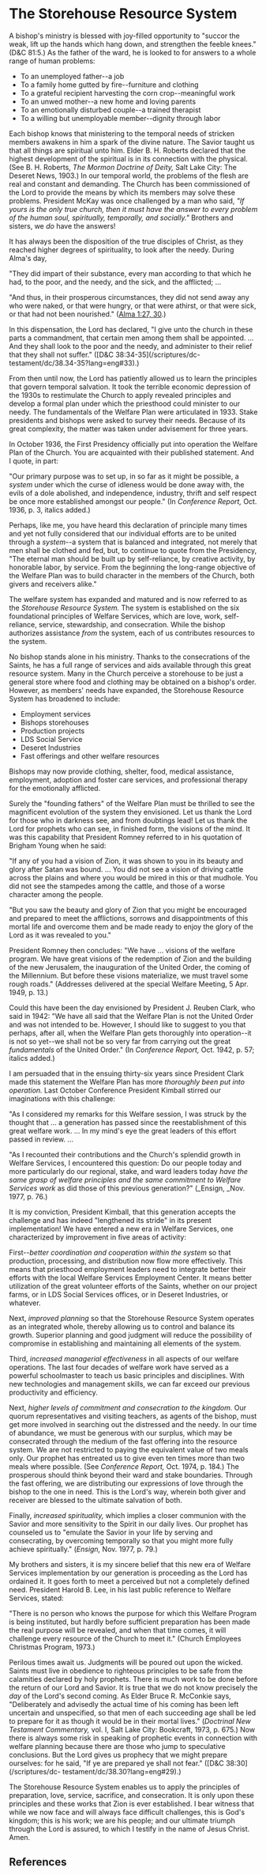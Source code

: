 # The Storehouse Resource System

A bishop's ministry is blessed with joy-filled opportunity to "succor the
weak, lift up the hands which hang down, and strengthen the feeble knees."
(D&amp;C 81:5.) As the father of the ward, he is looked to for answers to a
whole range of human problems:

  * To an unemployed father--a job 
  * To a family home gutted by fire--furniture and clothing 
  * To a grateful recipient harvesting the corn crop--meaningful work 
  * To an unwed mother--a new home and loving parents 
  * To an emotionally disturbed couple--a trained therapist 
  * To a willing but unemployable member--dignity through labor 

Each bishop knows that ministering to the temporal needs of stricken members
awakens in him a spark of the divine nature. The Savior taught us that all
things are spiritual unto him. Elder B. H. Roberts declared that the highest
development of the spiritual is in its connection with the physical. (See B.
H. Roberts, _The Mormon Doctrine of Deity,_ Salt Lake City: The Deseret News,
1903.) In our temporal world, the problems of the flesh are real and constant
and demanding. The Church has been commissioned of the Lord to provide the
means by which its members may solve these problems. President McKay was once
challenged by a man who said, _"If yours is the only true church, then it must
have the answer to every problem of the human soul, spiritually, temporally,
and socially."_ Brothers and sisters, we _do_ have the answers!

It has always been the disposition of the true disciples of Christ, as they
reached higher degrees of spirituality, to look after the needy. During Alma's
day,

"They did impart of their substance, every man according to that which he had,
to the poor, and the needy, and the sick, and the afflicted; ...

"And thus, in their prosperous circumstances, they did not send away any who
were naked, or that were hungry, or that were athirst, or that were sick, or
that had not been nourished." ([Alma 1:27,
30](/scriptures/bofm/alma/1.27,30?lang=eng#26).)

In this dispensation, the Lord has declared, "I give unto the church in these
parts a commandment, that certain men among them shall be appointed. ... And
they shall look to the poor and the needy, and administer to their relief that
they shall not suffer." ([D&amp;C 38:34-35](/scriptures/dc-
testament/dc/38.34-35?lang=eng#33).)

From then until now, the Lord has patiently allowed us to learn the principles
that govern temporal salvation. It took the terrible economic depression of
the 1930s to restimulate the Church to apply revealed principles and develop a
formal plan under which the priesthood could minister to our needy. The
fundamentals of the Welfare Plan were articulated in 1933. Stake presidents
and bishops were asked to survey their needs. Because of its great complexity,
the matter was taken under advisement for three years.

In October 1936, the First Presidency officially put into operation the
Welfare Plan of the Church. You are acquainted with their published statement.
And I quote, in part:

"Our primary purpose was to set up, in so far as it might be possible, a
_system_ under which the curse of idleness would be done away with, the evils
of a dole abolished, and independence, industry, thrift and self respect be
once more established amongst our people." (In _Conference Report,_ Oct. 1936,
p. 3, italics added.)

Perhaps, like me, you have heard this declaration of principle many times and
yet not fully considered that our individual efforts are to be united through
a _system_--a system that is balanced and integrated, not merely that men
shall be clothed and fed, but, to continue to quote from the Presidency, "The
eternal man should be built up by self-reliance, by creative activity, by
honorable labor, by service. From the beginning the long-range objective of
the Welfare Plan was to build character in the members of the Church, both
givers and receivers alike."

The welfare system has expanded and matured and is now referred to as the
_Storehouse Resource System._ The system is established on the six
foundational principles of Welfare Services, which are love, work, self-
reliance, service, stewardship, and consecration. While the bishop authorizes
assistance _from_ the system, each of us contributes resources to the system.

No bishop stands alone in his ministry. Thanks to the consecrations of the
Saints, he has a full range of services and aids available through this great
resource system. Many in the Church perceive a storehouse to be just a general
store where food and clothing may be obtained on a bishop's order. However, as
members' needs have expanded, the Storehouse Resource System has broadened to
include:

  * Employment services 
  * Bishops storehouses 
  * Production projects 
  * LDS Social Service 
  * Deseret Industries 
  * Fast offerings and other welfare resources 

Bishops may now provide clothing, shelter, food, medical assistance,
employment, adoption and foster care services, and professional therapy for
the emotionally afflicted.

Surely the "founding fathers" of the Welfare Plan must be thrilled to see the
magnificent evolution of the system they envisioned. Let us thank the Lord for
those who in darkness see, and from doubtings lead! Let us thank the Lord for
prophets who can see, in finished form, the visions of the mind. It was this
capability that President Romney referred to in his quotation of Brigham Young
when he said:

"If any of you had a vision of Zion, it was shown to you in its beauty and
glory after Satan was bound. ... You did not see a vision of driving cattle
across the plains and where you would be mired in this or that mudhole. You
did not see the stampedes among the cattle, and those of a worse character
among the people.

"But you saw the beauty and glory of Zion that you might be encouraged and
prepared to meet the afflictions, sorrows and disappointments of this mortal
life and overcome them and be made ready to enjoy the glory of the Lord as it
was revealed to you."

President Romney then concludes: "We have ... visions of the welfare program. We
have great visions of the redemption of Zion and the building of the new
Jerusalem, the inauguration of the United Order, the coming of the Millennium.
But before these visions materialize, we must travel some rough roads."
(Addresses delivered at the special Welfare Meeting, 5 Apr. 1949, p. 13.)

Could this have been the day envisioned by President J. Reuben Clark, who said
in 1942: "We have all said that the Welfare Plan is not the United Order and
was not intended to be. However, I should like to suggest to you that perhaps,
after all, when the Welfare Plan gets thoroughly into operation--it is not so
yet--we shall not be so very far from carrying out the great _fundamentals_ of
the United Order." (In _Conference Report,_ Oct. 1942, p. 57; italics added.)

I am persuaded that in the ensuing thirty-six years since President Clark made
this statement the Welfare Plan has more _thoroughly been put into operation._
Last October Conference President Kimball stirred our imaginations with this
challenge:

"As I considered my remarks for this Welfare session, I was struck by the
thought that ... a generation has passed since the reestablishment of this great
welfare work. ... In my mind's eye the great leaders of this effort passed in
review. ...

"As I recounted their contributions and the Church's splendid growth in
Welfare Services, I encountered this question: Do our people today and more
particularly do our regional, stake, and ward leaders today _have the same
grasp of welfare principles and the same commitment to Welfare Services work_
as did those of this previous generation?" (_Ensign, _Nov. 1977, p. 76.)

It is my conviction, President Kimball, that this generation accepts the
challenge and has indeed "lengthened its stride" in its present
implementation! We have entered a new era in Welfare Services, one
characterized by improvement in five areas of activity:

First--_better coordination and cooperation within the system_ so that
production, processing, and distribution now flow more effectively. This means
that priesthood employment leaders need to integrate better their efforts with
the local Welfare Services Employment Center. It means better utilization of
the great volunteer efforts of the Saints, whether on our project farms, or in
LDS Social Services offices, or in Deseret Industries, or whatever.

Next, _improved planning_ so that the Storehouse Resource System operates as
an integrated whole, thereby allowing us to control and balance its growth.
Superior planning and good judgment will reduce the possibility of compromise
in establishing and maintaining all elements of the system.

Third, _increased managerial effectiveness_ in all aspects of our welfare
operations. The last four decades of welfare work have served as a powerful
schoolmaster to teach us basic principles and disciplines. With new
technologies and management skills, we can far exceed our previous
productivity and efficiency.

Next, _higher levels of commitment and consecration to the kingdom._ Our
quorum representatives and visiting teachers, as agents of the bishop, must
get more involved in searching out the distressed and the needy. In our time
of abundance, we must be generous with our surplus, which may be consecrated
through the medium of the fast offering into the resource system. We are not
restricted to paying the equivalent value of two meals only. Our prophet has
entreated us to give even ten times more than two meals where possible. (See
_Conference Report,_ Oct. 1974, p. 184.) The prosperous should think beyond
their ward and stake boundaries. Through the fast offering, we are
distributing our expressions of love through the bishop to the one in need.
This is the Lord's way, wherein both giver and receiver are blessed to the
ultimate salvation of both.

Finally, _increased spirituality,_ which implies a closer communion with the
Savior and more sensitivity to the Spirit in our daily lives. Our prophet has
counseled us to "emulate the Savior in your life by serving and consecrating,
by overcoming temporally so that you might more fully achieve spiritually."
(_Ensign,_ Nov. 1977, p. 79.)

My brothers and sisters, it is my sincere belief that this new era of Welfare
Services implementation by our generation is proceeding as the Lord has
ordained it. It goes forth to meet a perceived but not a completely defined
need. President Harold B. Lee, in his last public reference to Welfare
Services, stated:

"There is no person who knows the purpose for which this Welfare Program is
being instituted, but hardly before sufficient preparation has been made the
real purpose will be revealed, and when that time comes, it will challenge
every resource of the Church to meet it." (Church Employees Christmas Program,
1973.)

Perilous times await us. Judgments will be poured out upon the wicked. Saints
must live in obedience to righteous principles to be safe from the calamities
declared by holy prophets. There is much work to be done before the return of
our Lord and Savior. It is true that we do not know precisely the _day_ of the
Lord's second coming. As Elder Bruce R. McConkie says, "Deliberately and
advisedly the actual time of his coming has been left uncertain and
unspecified, so that men of each succeeding age shall be led to prepare for it
as though it would be in their mortal lives." (_Doctrinal New Testament
Commentary,_ vol. I, Salt Lake City: Bookcraft, 1973, p. 675.) Now there is
always some risk in speaking of prophetic events in connection with welfare
planning because there are those who jump to speculative conclusions. But the
Lord gives us prophecy that we might prepare ourselves: for he said, "If ye
are prepared ye shall not fear." ([D&amp;C 38:30](/scriptures/dc-
testament/dc/38.30?lang=eng#29).)

The Storehouse Resource System enables us to apply the principles of
preparation, love, service, sacrifice, and consecration. It is only upon these
principles and these works that Zion is ever established. I bear witness that
while we now face and will always face difficult challenges, this is God's
kingdom; this is his work; we are his people; and our ultimate triumph through
the Lord is assured, to which I testify in the name of Jesus Christ. Amen.

## References

